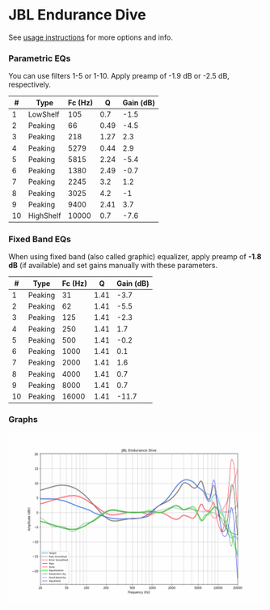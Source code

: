 # JBL Endurance Dive
See [usage instructions](https://github.com/jaakkopasanen/AutoEq#usage) for more options and info.

### Parametric EQs
You can use filters 1-5 or 1-10. Apply preamp of -1.9 dB or -2.5 dB, respectively.

|   # | Type      |   Fc (Hz) |    Q |   Gain (dB) |
|-----|-----------|-----------|------|-------------|
|   1 | LowShelf  |       105 | 0.7  |        -1.5 |
|   2 | Peaking   |        66 | 0.49 |        -4.5 |
|   3 | Peaking   |       218 | 1.27 |         2.3 |
|   4 | Peaking   |      5279 | 0.44 |         2.9 |
|   5 | Peaking   |      5815 | 2.24 |        -5.4 |
|   6 | Peaking   |      1380 | 2.49 |        -0.7 |
|   7 | Peaking   |      2245 | 3.2  |         1.2 |
|   8 | Peaking   |      3025 | 4.2  |        -1   |
|   9 | Peaking   |      9400 | 2.41 |         3.7 |
|  10 | HighShelf |     10000 | 0.7  |        -7.6 |

### Fixed Band EQs
When using fixed band (also called graphic) equalizer, apply preamp of **-1.8 dB** (if available) and set gains manually with these parameters.

|   # | Type    |   Fc (Hz) |    Q |   Gain (dB) |
|-----|---------|-----------|------|-------------|
|   1 | Peaking |        31 | 1.41 |        -3.7 |
|   2 | Peaking |        62 | 1.41 |        -5.5 |
|   3 | Peaking |       125 | 1.41 |        -2.3 |
|   4 | Peaking |       250 | 1.41 |         1.7 |
|   5 | Peaking |       500 | 1.41 |        -0.2 |
|   6 | Peaking |      1000 | 1.41 |         0.1 |
|   7 | Peaking |      2000 | 1.41 |         1.6 |
|   8 | Peaking |      4000 | 1.41 |         0.7 |
|   9 | Peaking |      8000 | 1.41 |         0.7 |
|  10 | Peaking |     16000 | 1.41 |       -11.7 |

### Graphs
![](./JBL%20Endurance%20Dive.png)
